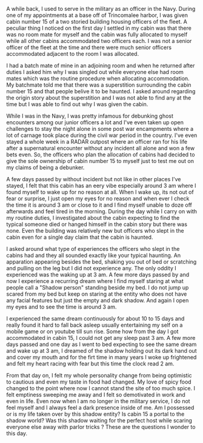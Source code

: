 A while back, I used to serve in the military as an officer in the Navy. During one of my appointments at a base off of Trincomalee harbor, I was given cabin number 15 of a two storied building housing officers of the fleet. A peculiar thing I noticed on the first day I settled in my cabin was that there was no room mate for myself and the cabin was fully allocated to myself while all other cabins accommodated two officers each. I was not a senior officer of the fleet at the time and there were much senior officers accommodated adjacent to the room I was allocated. 

I had a batch mate of mine in an adjoining room and when he returned after duties I asked him why I was singled out while everyone else had room mates which was the routine procedure when allocating accommodation. My batchmate told me that there was a superstition surrounding the cabin number 15 and that people belive it to be haunted. I asked around regarding the origin story about the superstition and I was not able to find any at the time but I was able to find out why I was given the cabin.

While I was in the Navy, I was pretty infamous for debunking ghost encounters among our junior officers a lot and I've even taken up open challenges to stay the night alone in some post war encampments where a lot of carnage took place during the civil war period in the country. I've even stayed a whole week in a RADAR outpost where an officer ran for his life after a supernatural encounter without any incident all alone and won a few bets even. So, the officers who plan the allocation of cabins had decided to give the sole ownership of cabin number 15 to myself just to test me out on my claims of being a debunker. 

A few days passed by without incident but not like in other places I've stayed, I felt that this cabin has an eery vibe especially around 3 am where I found myself to wake up for no reason at all. When I wake up, its not out of fear or surprise, I just open my eyes for no reason and when ever I check the time it is around 3 am or close to it and I find myself unable to doze off afterwards and feel tired in the morning. During the day while I carry on with my routine duties, I investigated about the cabin expecting to find the typical someone died or hanged himself in the cabin story but there was none. Even the building was relatively new but officers who slept in the cabin even for a single day claim that the cabin is haunted. 

I asked around what type of experiences the officers who slept in the cabins had and they all sounded exactly like your typical haunting. An apparation appearing besides the bed, shaking you out of bed or scratching and pulling on the leg but I did not experience any. The only oddity I experienced was the waking up at 3 am. A few more days passed by and now I experience a recurring dream where I find myself staring at what people call a "Shadow person" standing beside my bed. I do not jump up scared from my bed but keep on staring at the entity who does not have any facial features but just the empty and dark shadow. And again I open my eyes and to see the time is around 3 am. 

I experienced the same dream continuously for about 10 to 15 days and really found it hard to fall back asleep usually entertaining my self on a mobile game or on youtube till sun rise. Some how from the day I got accommodated in cabin 15, I could not get any sleep past 3 am. A few more days passed and one day as I went to bed expecting to see the same dream and wake up at 3 am, I dreamed of the shadow holding out its dark hand out and cover my mouth and for the firt time in many years I woke up frightened and felt my heart racing with fear but this time the clock read 2 am. 

From that day on, I felt my whole personality change from being optimistic to cautious and even my taste in food had changed. My love of spicy food changed to the point where now I cannot stand the site of too much spice. I felt emptiness sweeping me away and I felt so demotivated in work and even in life. Even now when I am no longer in the military service, I do not feel myself and I always feel a dark presence inside of me. Am I possessed or is my life taken over by this shadow entity? Is cabin 15 a portal to the shadow world?  Was this shadow waiting for the perfect host while scaring everyone else away with parlor tricks ? These are the questions I wonder to this day.